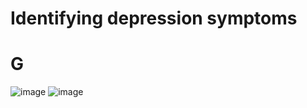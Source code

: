 # Identifying depression symptoms
# G
![image](https://user-images.githubusercontent.com/25851171/129116048-2f59e3b5-bbc1-4e56-8095-423391a4f18b.png)
![image](https://user-images.githubusercontent.com/25851171/129116084-f0cc07f5-b43f-4f46-8b9c-e9301ae2b459.png)
